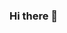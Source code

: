 ### Hi there 👋

<!--
**ysxGitHub/ysxGitHub** is a ✨ _special_ ✨ repository because its `README.md` (this file) appears on your GitHub profile.

Here are some ideas to get you started:

- 🔭 I’m currently working on **HUAWEI**
- 🌱 I’m currently learning **JAVA**
- 👯 I’m looking to collaborate on **NanJing, China**
- 🤔 I’m looking for help with ...
- 💬 Ask me about ...
- 📫 How to reach me: ...
- 😄 Pronouns: ...
- ⚡ Fun fact: **Game, Movie**
-->
